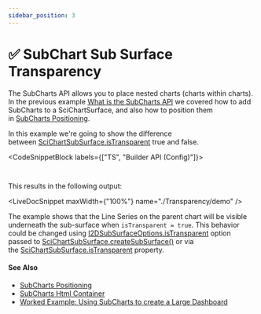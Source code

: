 ```yaml
---
sidebar_position: 3
---
```


# ✅ SubChart Sub Surface Transparency

The SubCharts API allows you to place nested charts (charts within charts). In the previous example [What is the SubCharts API](/docs/2d-charts/subcharts-api/subcharts-api-overview/index.md) we covered how to add SubCharts to a SciChartSurface, and also how to position them in [SubCharts Positioning](/docs/2d-charts/subcharts-api/sub-charts-positioning/index.md).

In this example we're going to show the difference between [SciChartSubSurface.isTransparent](https://www.scichart.com/documentation/js/current/typedoc/classes/scichartsubsurface.html#istransparent) true and false.

<CodeSnippetBlock labels={["TS", "Builder API (Config)"]}>
```ts {43,65} showLineNumbers file=./Transparency/demo.ts start=region_A_start end=region_A_end
```
```ts {44,70} showLineNumbers file=./Transparency/demo.ts start=region_B_start end=region_B_end
```
</CodeSnippetBlock>

This results in the following output:

<LiveDocSnippet maxWidth={"100%"} name="./Transparency/demo" />

The example shows that the Line Series on the parent chart will be visible underneath the sub-surface when `isTransparent = true`. This behavior could be changed using [I2DSubSurfaceOptions.isTransparent](https://www.scichart.com/documentation/js/current/typedoc/interfaces/i2dsubsurfaceoptions.html#istransparent) option passed to [SciChartSubSurface.createSubSurface()](https://www.scichart.com/documentation/js/v4/typedoc/classes/scichartsubsurface.html#createsubsurface) or via the [SciChartSubSurface.isTransparent](https://www.scichart.com/documentation/js/current/typedoc/classes/scichartsubsurface.html#istransparent) property.

#### See Also

* [SubCharts Positioning](/docs/2d-charts/subcharts-api/sub-charts-positioning/index.md)
* [SubCharts Html Container](/docs/2d-charts/subcharts-api/sub-charts-html-container/index.md)
* [Worked Example: Using SubCharts to create a Large Dashboard](/docs/2d-charts/subcharts-api/example-using-sub-charts-to-create-large-dashboard/index.md)
